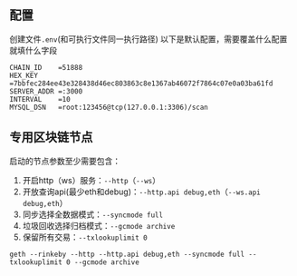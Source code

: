 ## 配置
创建文件`.env`(和可执行文件同一执行路径)
以下是默认配置，需要覆盖什么配置就填什么字段

```
CHAIN_ID    =51888
HEX_KEY     =7bbfec284ee43e328438d46ec803863c8e1367ab46072f7864c07e0a03ba61fd
SERVER_ADDR =:3000
INTERVAL    =10
MYSQL_DSN   =root:123456@tcp(127.0.0.1:3306)/scan
```

## 专用区块链节点
启动的节点参数至少需要包含：
1. 开启http（ws）服务：`--http`（`--ws`）
2. 开放查询api(最少eth和debug)：`--http.api debug,eth`（`--ws.api debug,eth`）
3. 同步选择全数据模式：`--syncmode full`
4. 垃圾回收选择归档模式：`--gcmode archive`
5. 保留所有交易：`--txlookuplimit 0`

```
geth --rinkeby --http --http.api debug,eth --syncmode full --txlookuplimit 0 --gcmode archive
```